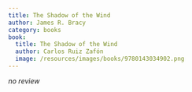 ```yaml
---
title: The Shadow of the Wind
author: James R. Bracy
category: books
book:
  title: The Shadow of the Wind
  author: Carlos Ruiz Zafón
  image: /resources/images/books/9780143034902.png
---
```


*no review*
